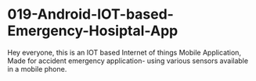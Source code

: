 # 019-Android-IOT-based-Emergency-Hosiptal-App
Hey everyone, this is an IOT based Internet of things Mobile Application, Made for accident emergency application- using various sensors available in a mobile phone.
